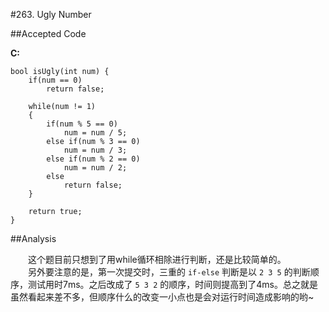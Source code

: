 #263. Ugly Number

##Accepted Code

**C:**

	bool isUgly(int num) {
	    if(num == 0)
	        return false;
	    
	    while(num != 1)
	    {
	        if(num % 5 == 0)
	            num = num / 5;
	        else if(num % 3 == 0)
	            num = num / 3;
	        else if(num % 2 == 0)
	            num = num / 2;
	        else
	            return false;
	    }
	    
	    return true;
	}

##Analysis

　　这个题目前只想到了用while循环相除进行判断，还是比较简单的。  
　　另外要注意的是，第一次提交时，三重的 `if-else` 判断是以 `2 3 5` 的判断顺序，测试用时7ms。之后改成了 `5 3 2` 的顺序，时间则提高到了4ms。总之就是虽然看起来差不多，但顺序什么的改变一小点也是会对运行时间造成影响的哟~